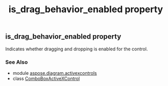 ﻿---
title: is_drag_behavior_enabled property
second_title: Aspose.Diagram for Python via .NET API References
description: 
type: docs
weight: 180
url: /python-net/aspose.diagram.activexcontrols/comboboxactivexcontrol/is_drag_behavior_enabled/
is_root: false
---

## is_drag_behavior_enabled property


Indicates whether dragging and dropping is enabled for the control.

### See Also
* module [aspose.diagram.activexcontrols](../../)
* class [ComboBoxActiveXControl](/diagram/python-net/aspose.diagram.activexcontrols/comboboxactivexcontrol)
